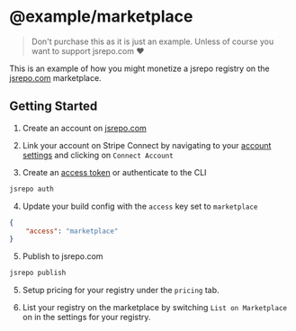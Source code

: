 # @example/marketplace

> Don't purchase this as it is just an example. Unless of course you want to support jsrepo.com ❤️

This is an example of how you might monetize a jsrepo registry on the [jsrepo.com](https://www.jsrepo.com) marketplace.

## Getting Started

1. Create an account on [jsrepo.com](https://www.jsrepo.com/login)

2. Link your account on Stripe Connect by navigating to your [account settings](https://www.jsrepo.com/account/settings) and clicking on `Connect Account`

3. Create an [access token](https://www.jsrepo.com/account/access-tokens) or authenticate to the CLI

```sh
jsrepo auth
```

4. Update your build config with the `access` key set to `marketplace`

```json
{
	"access": "marketplace"
}
```

5. Publish to jsrepo.com

```sh
jsrepo publish
```

5. Setup pricing for your registry under the `pricing` tab.

6. List your registry on the marketplace by switching `List on Marketplace` on in the settings for your registry.
